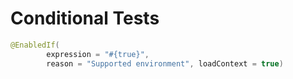 # Conditional Tests

```java
@EnabledIf(
        expression = "#{true}",
        reason = "Supported environment", loadContext = true)
```


